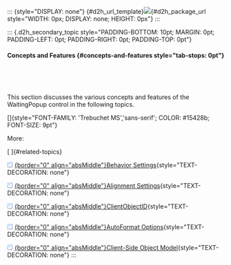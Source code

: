 ::: {style="DISPLAY: none"}
[](ms-xhelp:///?Id=d2h_url_template){#d2h_url_template}![](!package_url!){#d2h_package_url style="WIDTH: 0px; DISPLAY: none; HEIGHT: 0px"}
:::

::: {.d2h_secondary_topic style="PADDING-BOTTOM: 10pt; MARGIN: 0pt; PADDING-LEFT: 0pt; PADDING-RIGHT: 0pt; PADDING-TOP: 0pt"}
#### Concepts and Features {#concepts-and-features style="tab-stops: 0pt"}

 

 

This section discusses the various concepts and features of the WaitingPopup control in the following topics.

[]{style="FONT-FAMILY: 'Trebuchet MS','sans-serif'; COLOR: #15428b; FONT-SIZE: 9pt"} 

More:

[ ]{#related-topics}

[![](button.gif){border="0" align="absMiddle"}Behavior Settings](ms-xhelp:///?Id=21083380-78be-4bb3-b22c-803da94fd5f2){style="TEXT-DECORATION: none"}

[![](button.gif){border="0" align="absMiddle"}Alignment Settings](ms-xhelp:///?Id=0413ba85-7cb3-4b2f-9465-0f52986e47c4){style="TEXT-DECORATION: none"}

[![](button.gif){border="0" align="absMiddle"}ClientObjectID](ms-xhelp:///?Id=0d120d85-2d3a-4a70-8fb5-5e54daf6be7c){style="TEXT-DECORATION: none"}

[![](button.gif){border="0" align="absMiddle"}AutoFormat Options](ms-xhelp:///?Id=662f3ed5-9dba-40a6-9e22-d4425934d68f){style="TEXT-DECORATION: none"}

[![](button.gif){border="0" align="absMiddle"}Client-Side Object Model](ms-xhelp:///?Id=b6abb869-dd79-4558-b313-6acf7aff9571){style="TEXT-DECORATION: none"}
:::
